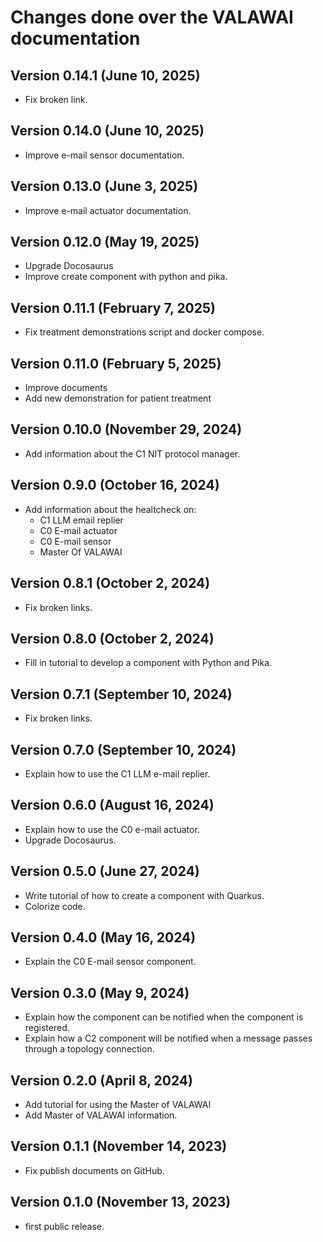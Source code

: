 # Changes done over the VALAWAI documentation


## Version 0.14.1 (June 10, 2025)

 - Fix broken link.


## Version 0.14.0 (June 10, 2025)

 - Improve e-mail sensor documentation.


## Version 0.13.0 (June 3, 2025)

 - Improve e-mail actuator documentation.


## Version 0.12.0 (May 19, 2025)

 - Upgrade Docosaurus
 - Improve create component with python and pika.


## Version 0.11.1 (February 7, 2025)

 - Fix treatment demonstrations script and docker compose.

 
## Version 0.11.0 (February 5, 2025)

 - Improve documents
 - Add new demonstration for patient treatment

 
## Version 0.10.0 (November 29, 2024)

 - Add information about the C1 NIT protocol manager.
 
 
## Version 0.9.0 (October 16, 2024)

 - Add information about the healtcheck on:
 	- C1 LLM email replier
 	- C0 E-mail actuator
 	- C0 E-mail sensor
 	- Master Of VALAWAI


## Version 0.8.1 (October 2, 2024)

 - Fix broken links.


## Version 0.8.0 (October 2, 2024)

 - Fill in tutorial to develop a component with Python and Pika.
 
 
## Version 0.7.1 (September 10, 2024)

 - Fix broken links.


## Version 0.7.0 (September 10, 2024)

 - Explain how to use the C1 LLM e-mail replier.
 

## Version 0.6.0 (August 16, 2024)

 - Explain how to use the C0 e-mail actuator.
 - Upgrade Docosaurus.


## Version 0.5.0 (June 27, 2024)

 - Write tutorial of how to create a component with Quarkus.
 - Colorize code.
 
 
## Version 0.4.0 (May 16, 2024)

 - Explain the C0 E-mail sensor component.
 

## Version 0.3.0 (May 9, 2024)
 
 - Explain how the component can be notified when the component is registered.
 - Explain how a C2 component will be notified when a message passes through a
  topology connection.
 

## Version 0.2.0 (April 8, 2024)

 - Add tutorial for using the Master of VALAWAI
 - Add Master of VALAWAI information.


## Version 0.1.1 (November 14, 2023)

- Fix publish documents on GitHub.


## Version 0.1.0 (November 13, 2023)

 - first public release.
